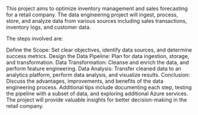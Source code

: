 This project aims to optimize inventory management and sales forecasting for a retail company. The data engineering project will ingest, process, store, and analyze data from various sources including sales transactions, inventory logs, and customer data.

The steps involved are:

Define the Scope: Set clear objectives, identify data sources, and determine success metrics.
Design the Data Pipeline: Plan for data ingestion, storage, and transformation.
Data Transformation: Cleanse and enrich the data, and perform feature engineering.
Data Analysis: Transfer cleaned data to an analytics platform, perform data analysis, and visualize results.
Conclusion: Discuss the advantages, improvements, and benefits of the data engineering process.
Additional tips include documenting each step, testing the pipeline with a subset of data, and exploring additional Azure services. The project will provide valuable insights for better decision-making in the retail company.
